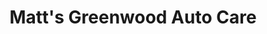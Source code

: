 ---
title: "Matt's Greenwood Auto Care"
url: /seattle/matts-greenwood-auto-care/
shop: Autowerkstatt
---